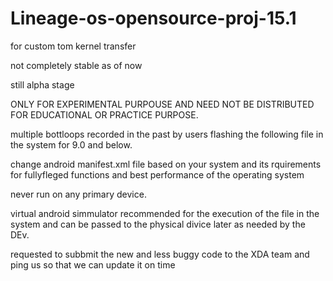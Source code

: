# Lineage-os-opensource-proj-15.1
for custom tom kernel transfer

not completely stable as of now

still alpha stage

ONLY FOR EXPERIMENTAL PURPOUSE AND NEED NOT BE DISTRIBUTED FOR EDUCATIONAL OR PRACTICE PURPOSE.

multiple bottloops recorded in the past by users flashing the following file in the system for 9.0 and below.

change android manifest.xml file based on your system and its rquirements for fullyfleged functions and best performance of the operating system

never run on any primary device.

virtual android simmulator recommended for the execution of the file in the system and can be passed to the physical divice later as needed by the DEv.

requested to subbmit the new and less buggy code to the XDA team and ping us so that we can update it on time
